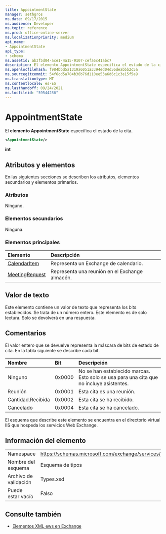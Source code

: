 ```yaml
---
title: AppointmentState
manager: sethgros
ms.date: 09/17/2015
ms.audience: Developer
ms.topic: reference
ms.prod: office-online-server
ms.localizationpriority: medium
api_name:
- AppointmentState
api_type:
- schema
ms.assetid: ab3f5d04-ace1-4a15-9107-cefa6c41abc7
description: El elemento AppointmentState especifica el estado de la cita.
ms.openlocfilehash: f984bbd5a1319a6051a3394ed04d56deabbb2c5a
ms.sourcegitcommit: 54f6cd5a704b36b76d110ee53a6d6c1c3e15f5a9
ms.translationtype: MT
ms.contentlocale: es-ES
ms.lasthandoff: 09/24/2021
ms.locfileid: "59544286"
---
```

# <a name="appointmentstate"></a>AppointmentState

El **elemento AppointmentState** especifica el estado de la cita. 
  
```XML
<AppointmentState/>
```

 **int**
## <a name="attributes-and-elements"></a>Atributos y elementos

En las siguientes secciones se describen los atributos, elementos secundarios y elementos primarios.
  
### <a name="attributes"></a>Atributos

Ninguno.
  
### <a name="child-elements"></a>Elementos secundarios

Ninguna.
  
### <a name="parent-elements"></a>Elementos principales

|**Elemento**|**Descripción**|
|:-----|:-----|
|[CalendarItem](calendaritem.md) <br/> |Representa un Exchange de calendario.  <br/> |
|[MeetingRequest](meetingrequest.md) <br/> |Representa una reunión en el Exchange almacén.  <br/> |
   
## <a name="text-value"></a>Valor de texto

Este elemento contiene un valor de texto que representa los bits establecidos. Se trata de un número entero. Este elemento es de solo lectura. Solo se devolverá en una respuesta.
  
## <a name="remarks"></a>Comentarios

El valor entero que se devuelve representa la máscara de bits de estado de cita. En la tabla siguiente se describe cada bit.
  
|**Nombre**|**Bit**|**Descripción**|
|:-----|:-----|:-----|
|Ninguno  <br/> |0x0000  <br/> |No se han establecido marcas. Esto solo se usa para una cita que no incluye asistentes.  <br/> |
|Reunión  <br/> |0x0001  <br/> |Esta cita es una reunión.  <br/> |
|Cantidad.Recibida  <br/> |0x0002  <br/> |Esta cita se ha recibido.  <br/> |
|Cancelado  <br/> |0x0004  <br/> |Esta cita se ha cancelado.  <br/> |
   
El esquema que describe este elemento se encuentra en el directorio virtual IIS que hospeda los servicios Web Exchange.
  
## <a name="element-information"></a>Información del elemento

|||
|:-----|:-----|
|Namespace  <br/> |https://schemas.microsoft.com/exchange/services/2006/types  <br/> |
|Nombre del esquema  <br/> |Esquema de tipos  <br/> |
|Archivo de validación  <br/> |Types.xsd  <br/> |
|Puede estar vacío  <br/> |Falso  <br/> |
   
## <a name="see-also"></a>Consulte también

- [Elementos XML ews en Exchange](ews-xml-elements-in-exchange.md)

